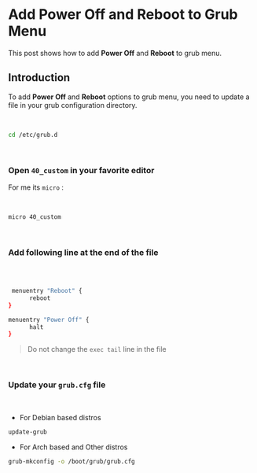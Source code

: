 # Add Power Off and Reboot to Grub Menu


This post shows how to add **Power Off** and **Reboot** to grub menu.

<!--more-->

## Introduction

To add **Power Off** and **Reboot** options to grub menu, you need to update a file in your grub configuration directory.

<br>

```bash
cd /etc/grub.d
```

<br>

### Open `40_custom` in your favorite editor

For me its `micro` :

<br>

```bash
micro 40_custom
```

<br>

### Add following line at the end of the file

<br>

```bash

 menuentry "Reboot" {
	  reboot
}

menuentry "Power Off" {
	  halt
}

```

> Do not change the `exec tail` line in the file

<br>

### Update your `grub.cfg` file

<br>

-   For Debian based distros

```bash
update-grub
```

-   For Arch based and Other distros

```bash
grub-mkconfig -o /boot/grub/grub.cfg
```

